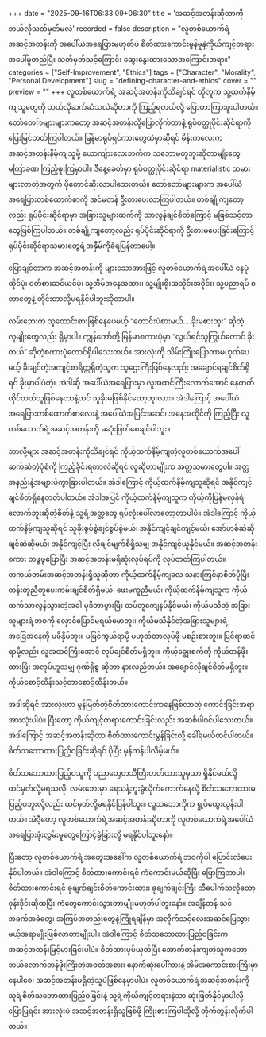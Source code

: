 +++
date = "2025-09-16T06:33:09+06:30"
title = 'အဆင့်အတန်းဆိုတာကို ဘယ်လိုသတ်မှတ်မလဲ'
recorded = false
description = "လူတစ်ယောက်ရဲ့အဆင့်အတန်းကို အပေါ်ယံအရေပြားမဟုတ်ပဲ စိတ်ထားကောင်းမွန်မှုနဲ့ကိုယ်ကျင့်တရားအပေါ်မူတည်ပြီး သတ်မှတ်သင့်ကြောင်း ဆွေးနွေးထားသောအကြောင်းအရာ။"
categories = ["Self-Improvement", "Ethics"]
tags = ["Character", "Morality", "Personal Development"]
slug = "defining-character-and-ethics"
cover = ""
preview = ""
+++
လူတစ်ယောက်ရဲ့ အဆင့်အတန်းကိုသိချင်ရင် ထိုလူက သူ့ထက်နိမ့်ကျသူတွေကို ဘယ်လိုဆက်ဆံသလဲဆိုတာကို ကြည့်ရတယ်လို့ ပြောတာကြားဖူးပါတယ်။ တော်တေ်ာများများကတော့ အဆင့်အတန်းလို့ပြောလိုက်တာနဲ့ ရုပ်ဝတ္ထုပိုင်းဆိုင်ရာကို ပြေးမြင်တတ်ကြပါတယ်။ မြန်မာရုပ်ရှင်ကားတွေထဲမှာဆိုရင် မိန်းကလေးက အဆင့်အတန်းနိမ့်ကျသူမို့ ယောကျ်ားလေးဘက်က သဘောမတူဘူးဆိုတာမျိုးတွေ မကြာခဏ ကြည့်ဖူးကြမှာပါ။
ဒီနေ့ခေတ်မှာ ရုပ်ဝတ္ထုပိုင်းဆိုင်ရာ materialistic သမားများလာတဲ့အတွက် ပိုတောင်ဆိုးလာပါသေးတယ်။ တော်တော်များများက အပေါ်ယံအရေပြားတစ်ထောက်စာကို အင်မတန် ဦးစားပေးလာကြပါတယ်။ တစ်ချို့ကျတော့လည်း ရုပ်ပိုင်းဆိုင်ရာမှာ အခြားသူများထက်ကို သာလွန်ချင်စိတ်ကြောင့် မဖြစ်သင့်တာတွေဖြစ်ကြပါတယ်။ တစ်ချို့ကျတော့လည်း ရုပ်ပိုင်းဆိုင်ရာကို ဦးစားမပေးခြင်းကြောင့် ရုပ်ပိုင်းဆိုင်ရာသမားတွေရဲ့အနှီမ်ကိုခံရပြန်တာပေါ့။

ပြောချင်တာက အဆင့်အတန်းကို များသောအားဖြင့် လူတစ်ယောက်ရဲ့အပေါ်ယံ နေပုံထိုင်ပုံ၊ ဝတ်စားဆင်ယင်ပုံ၊ သူ့အိမ်အနေအထား၊ သူ့မျိုးရိုးအသိုင်းအဝိုင်း၊ သူ့ပညာရပ် စတာတွေနဲ့ တိုင်းတာလို့မရနိုင်ပါဘူးဆိုတာပါ။

လမ်းဘေးက သူတောင်းစားဖြစ်နေပေမယ့် “တောင်းပဲစားမယ်….ခိုးမစားဘူး” ဆိုတဲ့လူမျိုးတွေလည်း ရှိမှာပါ။ ကျွန်တော်တို့ မြန်မာစကားပုံမှာ “လွယ်ရင်သူကြွယ်တောင် ခိုးတယ်” ဆိုတဲ့စကားပုံတောင်ရှိပါသေးတယ်။ အားလုံးကို သိမ်းကြုံးပြောတာမဟုတ်ပေမယ့် ခိုးချင်တဲ့အကျင့်စာရိတ္တရှိတဲ့သူက သူဌေးကြီးဖြစ်နေလည်း အချောင်ရချင်စိတ်ရှိရင် ခိုးမှာပါပဲတဲ့။ အဲဒါဆို အပေါ်ယံအရေပြားမှာ လူအထင်ကြီးလောက်အောင် နေတတ်ထိုင်တတ်သူဖြစ်နေတာနဲ့တင် သူခိုးမဖြစ်နိုင်တော့ဘူးလား။ အဲဒါကြောင့် အပေါ်ယံအရေပြားတစ်ထောက်စာလေးနဲ့ အပေါ်ယံအပြင်အဆင်၊ အနေအထိုင်ကို ကြည့်ပြီး လူတစ်ယောက်ရဲ့အဆင့်အတန်းကို မဆုံးဖြတ်စေချင်ပါဘူး။

ဘာလို့များ အဆင့်အတန်းကိုသိချင်ရင် ကိုယ့်ထက်နိမ့်ကျတဲ့လူတစ်ယောက်အပေါ် ဆက်ဆံတဲ့ပုံစံကို ကြည့်ခိုင်းရတာလဲဆိုရင် လူဆိုတာမျိုးက အတ္တသမားတွေပါ။ အတ္တအနည်းနဲ့အများပဲကွာခြားပါတယ်။ အဲဒါကြောင့် ကိုယ့်ထက်နိမ့်ကျသူဆိုရင် အနိုင်ကျင့်ချင်စိတ်ရှိနေတတ်ပါတယ်။ အဲဒါအပြင် ကိုယ့်ထက်နိမ့်ကျသူက ကိုယ့်ကိုပြန်မလှန်ရဲလောက်ဘူးဆိုတဲ့စိတ်နဲ့ သူ့ရဲ့အတ္တတွေ ရုပ်လုံးပေါ်လာတော့တာပါပဲ။ အဲဒါကြောင့် ကိုယ့်ထက်နိမ့်ကျသူဆိုရင် သူခိုးစွပ်စွဲချင်စွပ်စွဲမယ်၊ အနိုင်ကျင့်ချင်ကျင့်မယ်၊ အော်ဟစ်ဆဲဆိုချင်ဆဲဆိုမယ်၊ အနိုင်ကျင့်ပြီး လိုချင်မျက်စိရှိသမျှ အနိုင်ကျင့်ယူနိုင်မယ်။ အဆင့်အတန်းစကား တဖွဖွပြောပြီး အဆင့်အတန်းမရှိဆုံးလုပ်ရပ်ကို လုပ်တတ်ကြပါတယ်။
တကယ်တမ်းအဆင့်အတန်းရှိသူဆိုတာ ကိုယ့်ထက်နိမ့်ကျလေ သနားကြင်နာစိတ်ပိုပြီး တန်းတူညီတူပေးကမ်းချင်စိတ်ရှိမယ်၊ ဖေးမကူညီမယ်၊ ကိုယ့်ထက်နိမ့်ကျသူက ကိုယ့်ထက်သာလွန်သွားတဲ့အခါ မုဒိတာပွားပြီး ထပ်တူကျေနပ်နိုင်မယ်၊ ကိုယ်မသိတဲ့ အခြားသူများရဲ့ဘဝကို လှောင်ပြောင်မရယ်မောဘူး၊ ကိုယ်မသိနိုင်တဲ့အခြားသူများရဲ့အခြေအနေကို မဖိနှိမ်ဘူး။ မမြင်ကွယ်ရာမို့ မဟုတ်တာလုပ်ဖို့ မစဉ်းစားဘူး။ မြင်ရာထင်ရာမို့လည်း လူအထင်ကြီးအောင် လုပ်ချင်စိတ်မရှိဘူး။ ကိုယ့်ချွေးစက်ကို ကိုယ်တန်ဖိုးထားပြီး အလုပ်ဟူသမျှ ဂုဏ်ရှိစွ ဆိုတာ နားလည်တယ်။ အချောင်လိုချင်စိတ်မရှိဘူး။ ကိုယ်စောင့်ထိန်းသင့်တာစောင့်ထိန်းတယ်။

အဲဒါဆိုရင် အားလုံးဟာ မွန်မြတ်တဲ့စိတ်ထားကောင်းကနေဖြစ်လာတဲ့ ကောင်းခြင်းအရာအားလုံးပါပဲ။ ပြီးတော့ ကိုယ်ကျင့်တရားကောင်းခြင်းလည်း အဆစ်ပါဝင်ပါသေးတယ်။ အဲဒါကြောင့် အဆင့်အတန်းဆိုတာ စိတ်ထားကောင်းမွန်ခြင်းလို့ ခေါ်ရမယ်ထင်ပါတယ်။ စိတ်သဘောထားပြည့်ဝခြင်းဆိုရင် ပိုပြီး မှန်ကန်ပါလိမ့်မယ်။

စိတ်သဘောထားပြည့်ဝသူကို ပညာတွေတသီကြီးတတ်ထားသူမှသာ ရှိနိုင်မယ်လို့ ထင်မှတ်လို့မရသလို၊ လမ်းဘေးမှာ ရေသန့်ဘူးခွံလိုက်ကောက်နေလို့ စိတ်သဘောထားမပြည့်ဝဘူးလို့လည်း ထင်မှတ်လို့မရနိုင်ပြန်ပါဘူး။ လူ့သဘောကိုက ရှု့ပ်ထွေးလွန်းပါတယ်။ အဲဒီ့တော့ လူတစ်ယောက်ရဲ့အဆင့်အတန်းဆိုတာကို လူတစ်ယောက်ရဲ့အပေါ်ယံ အရေပြားဖုံးလွှမ်းမှုတွေကြောင့်ခွဲခြားလို့ မရနိုင်ပါဘူးနော်။

ပြီးတော့ လူတစ်ယောက်ရဲ့အတွေးအခေါ်က လူတစ်ယောက်ရဲ့ဘဝကိုပါ ပြောင်းလဲပေးနိုင်ပါတယ်။ အဲဒါကြောင့် စိတ်ထားကောင်းရင် ကံကောင်းမယ်ဆိုပြီး ပြောကြတာပါ။ စိတ်ထားကောင်းရင် ခုချက်ချင်းစိတ်ကောင်းထား၊ ခုချက်ချင်းကြီး ထီပေါက်သလိုတော့ ဝုန်းဒိုင်းဆိုထပြီး ကံတွေကောင်းသွားတာမျိုးမဟုတ်ပါဘူးနော်။ အချိန်တန် သင်အခက်အခဲတွေ၊ အကြပ်အတည်းတွေနဲ့ကြုံရချိန်မှာ အလိုက်သင့်လေးအဆင်ပြေသွားမယ့်အရာမျိုးဖြစ်လာတာမျိုးပါ။ အဲဒါကြောင့် စိတ်သဘောထားပြည့်ဝခြင်းက အဆင့်အတန်းမြင့်မားခြင်းပါပဲ။ စိတ်ထားပုပ်ယုတ်ပြီး အောက်တန်းကျတဲ့သူကတော့ ဘယ်လောက်တန်ဖိုးကြီးတဲ့အဝတ်အစား၊ နောက်ဆုံးပေါ်ကားနဲ့ အိမ်အကောင်းစားကြီးမှာ နေပါစေ၊ အဆင့်အတန်းမရှိတဲ့သူပဲဖြစ်နေမှာပါပဲ။ လူတစ်ယောက်ရဲ့အဆင့်အတန်းကို သူရဲ့စိတ်သဘောထားပြည့်ဝခြင်းနဲ့ သူ့ရဲ့ကိုယ်ကျင့်တရားနဲ့သာ ဆုံးဖြတ်နိုင်မှာပါလို့ ပြောပြရင်း အားလုံးပဲ အဆင့်အတန်းရှိသူဖြစ်ဖို့ ကြိုးစားကြပါဆိုလို့ တိုက်တွန်းလိုက်ပါတယ်။ 